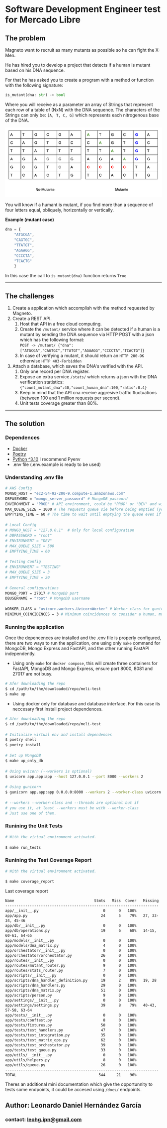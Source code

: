 # Software Development Engineer test for Mercado Libre

## The problem

Magneto want to recruit as many mutants as possible so he can fight the X-Men.

He has hired you to develop a project that detects if a human is mutant based on his DNA sequence.

For that he has asked you to create a program with a method or function with the following signature:

```python
is_mutant(dna: str) -> bool
```

Where you will receive as a parameter an array of Strings that represent each row of a table of (NxN)
with the DNA sequence. The characters of the Strings can only be: ```[A, T, C, G]``` which represents each
nitrogenous base of the DNA.

![example](/assets/example.png)

You will know if a humant is mutant, if you find more than a sequence of four letters equal, obliquely, horizontally
or vertically.

**Example (mutant case)**

```python
dna = {
    "ATGCGA",
    "CAGTGC",
    "TTATGT",
    "AGAAGG",
    "CCCCTA",
    "TCACTG"
    }
```
In this case the call to ```is_mutant(dna)``` function returns ```True```

---

## The challenges

1. Create a application which accomplish with the method requested by Magneto.
2. Create a REST API.
   1. Host that API in a free cloud computing.
   2. Create the ```/mutant/``` service where it can be detected if a human is a mutant by sending the DNA sequence via HTTP
   POST with a json which has the following format: <br>
   ```POST -> /mutant/ {"dna":["ATGCGA","CAGTGC","TTATGT","AGAAGG","CCCCTA","TCACTG"]}```
   3. In case of verifying a mutant, it should return an ```HTTP 200-OK``` otherwise ```HTTP 403-Forbidden```
3. Attach a database, which saves the DNA's verified with the API.
   1. Only one record per DNA register.
   2. Expose an extra service ```/stats/``` which returns a json with the DNA verification statistics: <br>
   ```{"count_mutant_dna":40,"count_human_dna":100,"ratio":0.4} ```
   3. Keep in mind that the API cna receive aggresive traffic fluctuations (between 100 and 1 million requests per second).
   4. Unit tests coverage greater than 80%.

---

## The solution

### Dependences
- [Docker](https://docs.docker.com/engine/install/)
- [Poetry](https://python-poetry.org/docs/)
- [Python ^3.10](https://github.com/pyenv/pyenv) I recommend Pyenv
- .env file (.env.example is ready to be used)

### Understanding .env file
```sh
# AWS Config
MONGO_HOST = "ec2-54-92-200-9.compute-1.amazonaws.com"
DBPASSWORD = "mongo_server_password" # MongoDB password
ENVIRONMENT = "PROD" # API environment, could be "PROD" or "DEV" and will write on different db
MAX_QUEUE_SIZE = 1000 # The requests queue sie before being emptied (you'll undersant later)
EMPTYING_TIME = 60 # The time to wait until emptying the queue even if it is not full

# Local Config
# MONGO_HOST = "127.0.0.1"  # Only for local configuration
# DBPASSWORD = "root"
# ENVIRONMENT = "DEV"
# MAX_QUEUE_SIZE = 500
# EMPTYING_TIME = 60

# Testing Config
# ENVIRONMENT = "TESTING"
# MAX_QUEUE_SIZE = 3
# EMPTYING_TIME = 20

# General configurations
MONGO_PORT = 27017 # MongoDB port
DBUSERNAME = "root" # MongoDB username

WORKER_CLASS = "uvicorn.workers.UvicornWorker" # Worker class for gunicorn to run the app
MINIMUM_COINCIDENCES = 3 # Minimum coincidences to consider a human, mutant
```

### Running the application
Once the depencences are installed and the .env file is properly configured, there are two ways to run the application, one using only `make` command for MongoDB, Mongo Express and FastAPI, and the other running FastAPI independently.


- Using only `make` for `docker compose`, this will create three containers for FastAPI, MongoDB and Mongo Express, ensure port 8000, 8081 and 27017 are not busy.
 ```sh
 # Afer downloading the repo
$ cd /path/to/the/downloaded/repo/meli-test
$ make up
 ```

- Using docker only for database and database interface. For this case its neccesary first install project dependences.

```sh
# Afer downloading the repo
$ cd /path/to/the/downloaded/repo/meli-test

# Initialize virtual env and install dependences
$ poetry shell
$ poetry install

# Set up MongoDB
$ make up_only_db

# Using uvicorn (--workers is optional)
$ uvicorn app.app:app --host 127.0.0.1 --port 8000 --workers 2

# Using gunicorn
$ gunicorn app.app:app 0.0.0.0:8000 --workers 2 --worker-class uvicorn.workers.UvicornWorkers --threads 2

# --workers --worker-class and --threads are optional but if
# you use it, at least --workers must be with --worker-class
# Just use one of them.
```

### Runining the Unit Tests

```sh
# With the virtual environment activated.

$ make run_tests
```

### Runining the Test Coverage Report

```sh
# With the virtual environment activated.

$ make coverage_report
```

Last coverage report

```
Name                                    Stmts   Miss  Cover   Missing
---------------------------------------------------------------------
app/__init__.py                             0      0   100%
app/app.py                                 24      5    79%   27, 33-34, 45-46
app/db/__init__.py                          0      0   100%
app/db/operations.py                       19      6    68%   14-15, 60-61, 64-65
app/models/__init__.py                      0      0   100%
app/models/dna_matrix.py                    4      0   100%
app/orchestator/__init__.py                 0      0   100%
app/orchestator/orchestator.py             26      0   100%
app/routes/__init__.py                      0      0   100%
app/routes/mutant_router.py                 9      0   100%
app/routes/stats_router.py                  7      0   100%
app/scripts/__init__.py                     0      0   100%
app/scripts/dna_handler_definition.py      19      2    89%   19, 28
app/scripts/dna_handlers.py                29      0   100%
app/scripts/dna_matrix.py                  51      0   100%
app/scripts/person.py                       9      0   100%
app/settings/__init__.py                    0      0   100%
app/settings/settings.py                   39      8    79%   40-43, 57-58, 63-64
app/tests/__init__.py                       0      0   100%
app/tests/conftest.py                       8      0   100%
app/tests/fixtures.py                      50      0   100%
app/tests/test_handlers.py                 47      0   100%
app/tests/test_integration.py              35      0   100%
app/tests/test_matrix_ops.py               62      0   100%
app/tests/test_orchestator.py              39      0   100%
app/tests/test_queue.py                    33      0   100%
app/utils/__init__.py                       0      0   100%
app/utils/helpers.py                        8      0   100%
app/utils/queue.py                         26      0   100%
---------------------------------------------------------------------
TOTAL                                     544     21    96%
```

Theres an additional mini documentation which give the opportunnity to tests some endpoints, it could be accesed using `/docs/` endpoints.

## Author: Leonardo Daniel Hernández García
### contact: leohg.ipn@gmail.com

